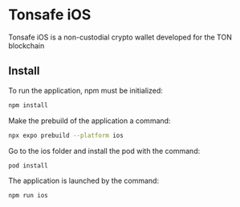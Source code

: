 # Tonsafe iOS

Tonsafe iOS is a non-custodial crypto wallet developed for the TON blockchain

## Install

To run the application, npm must be initialized:

```bash
npm install
```

Make the prebuild of the application a command:

```bash
npx expo prebuild --platform ios
```

Go to the ios folder and install the pod with the command:

```bash
pod install
```

The application is launched by the command:

```bash
npm run ios
```
